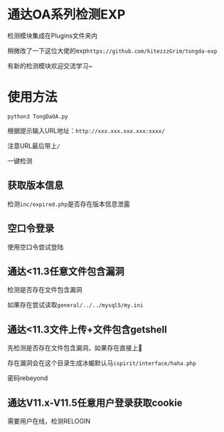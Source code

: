 # 通达OA系列检测EXP

检测模块集成在Plugins文件夹内

稍微改了一下这位大佬的exp`https://github.com/kitezzzGrim/tongda-exp`

有新的检测模块欢迎交流学习~

# 使用方法

```
python3 TongDaOA.py
```

根据提示输入URL地址：`http://xxx.xxx.xxx.xxx:xxxx/`

注意URL最后带上`/`

一键检测

## 获取版本信息

检测`inc/expired.php`是否存在版本信息泄露

## 空口令登录

使用空口令尝试登陆

## 通达<11.3任意文件包含漏洞

检测是否存在文件包含漏洞

如果存在尝试读取`general/../../mysql5/my.ini`

## 通达<11.3文件上传+文件包含getshell

先检测是否存在文件包含漏洞，如果存在直接上🐎

存在漏洞会在这个目录生成冰蝎默认马`ispirit/interface/haha.php`

密码rebeyond

## 通达V11.x-V11.5任意用户登录获取cookie

需要用户在线，检测RELOGIN

